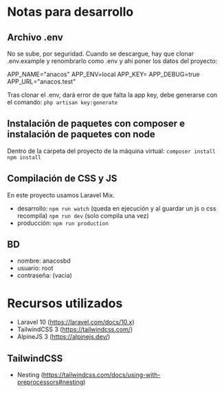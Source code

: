 # Notas para desarrollo

## Archivo .env
No se sube, por seguridad. Cuando se descargue, hay que clonar .env.example y renombrarlo como .env y ahí poner los datos del proyecto: 

APP_NAME="anacos"
APP_ENV=local
APP_KEY=
APP_DEBUG=true
APP_URL="anacos.test"

Tras clonar el .env, dará error de que falta la app key, debe generarse con el comando:
`php artisan key:generate`

## Instalación de paquetes con composer e instalación de paquetes con node
Dentro de la carpeta del proyecto de la máquina virtual:
`composer install`
`npm install`

## Compilación de CSS y JS
En este proyecto usamos Laravel Mix.
- desarrollo:
    `npm run watch` (queda en ejecución y al guardar un js o css recompila)
    `npm run dev` (solo compila una vez)
- producción: `npm run production`

## BD
- nombre: anacosbd  
- usuario: root
- contraseña: (vacia)

# Recursos utilizados
- Laravel 10 (https://laravel.com/docs/10.x)
- TailwindCSS 3 (https://tailwindcss.com/)
- AlpineJS 3 (https://alpinejs.dev/)

## TailwindCSS
- Nesting (https://tailwindcss.com/docs/using-with-preprocessors#nesting)
